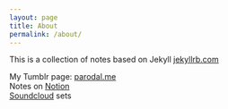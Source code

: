 ```yaml
---
layout: page
title: About
permalink: /about/
---
```


This is a collection of notes based on Jekyll [jekyllrb.com](https://jekyllrb.com/)

My Tumblr page: [parodal.me](https://parodal.me)              
Notes on [Notion](https://parodal.notion.site/ee6fa47a49b94d6da300add536f11d7c?v=2b5ac44451ed480a8a4b36913d99e711)        
[Soundcloud](https://soundcloud.com/p4r0d5/sets) sets            